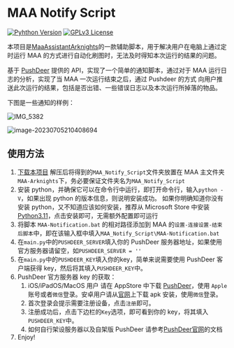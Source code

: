 # MAA Notify Script

[![Pyhthon Version](https://img.shields.io/badge/python-3.11-blue)](https://www.python.org/downloads/release/python-370/)
[![GPLv3 License](https://img.shields.io/github/license/hcy2206/FIRMS_Data_Visualization)](https://opensource.org/licenses/GPL-3.0)

本项目是[MaaAssistantArknights](https://maa.plus)的一款辅助脚本，用于解决用户在电脑上通过定时运行 MAA 的方式进行自动化刷图时，无法及时得知本次运行的结果的问题。

基于 [PushDeer](http://pushdeer.com) 提供的 API，实现了一个简单的通知脚本，通过对于 MAA 运行日志的分析，实现了当 MAA 一次运行结束之后，通过 Pushdeer 的方式 向用户推送此次运行的结果，包括是否出错、一些错误日志以及本次运行所掉落的物品。

下图是一些通知的样例：

![IMG_5382](https://markdown-tuchuang-hcy2206.oss-cn-shanghai.aliyuncs.com/img/202307011605689.jpg)

![image-20230705210408694](https://markdown-tuchuang-hcy2206.oss-cn-shanghai.aliyuncs.com/img/202307052104175.png)

## 使用方法

1. [下载本项目](https://github.com/hcy2206/MAA_Notify_Script/releases/latest) 解压后将得到的`MAA_Notify_Script`文件夹放置在 MAA 主文件夹`MAA-Arknights`下，务必要保证文件夹名为`MAA_Notify_Script`
2. 安装 python，并确保它可以在命令行中运行，即打开命令行，输入`python -V`，如果出现 python 的版本信息，则说明安装成功。 如果你明确知道你没有安装 python，又不知道应该如何安装，推荐从 Microsoft Store 中安装 [Python3.11](https://www.microsoft.com/store/productId/9NRWMJP3717K)，点击安装即可，无需额外配置即可运行
5. 将脚本 `MAA-Notification.bat` 的相对路径添加到 MAA 的`设置-连接设置-结束后脚本`中，即在该输入框中填入`MAA_Notify_Script\MAA-Notification.bat`
8. 在`main.py`中的`PUSHDEER_SERVER`填入你的 PushDeer 服务器地址，如果使用官方服务器请留空，如`PUSHDEER_SERVER = ''`
9. 在`main.py`中的`PUSHDEER_KEY`填入你的key，简单来说需要使用 PushDeer 客户端获得 key，然后将其填入`PUSHDEER_KEY`中。
10. PushDeer 官方服务器 key 的获取：
    1. iOS/iPadOS/MacOS 用户 请在 AppStore 中下载 [PushDeer](https://apps.apple.com/cn/app/pushdeer/id1596771139)，使用 `Apple` 账号或者`微信`登录。安卓用户请从[官网](http://pushdeer.com)上下载 apk 安装，使用`微信`登录。
    2. 首次登录会提示需要注册设备，点击`注册`即可。
    3. 注册成功后，点击下边栏的`Key`选项，即可看到你的 key，将其填入`PUSHDEER_KEY`中。
    3. 如何自行架设服务器以及自架版 PushDeer 请参考[PushDeer官网](http://pushdeer.com)的文档
10. Enjoy!
